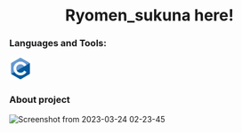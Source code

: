 <h1 align="center">Ryomen_sukuna here!</h1>

</p>

<h3 align="left">Languages and Tools:</h3>
<p align="left"> <a href="https://www.cprogramming.com/" target="_blank" rel="noreferrer"> <img src="https://raw.githubusercontent.com/devicons/devicon/master/icons/c/c-original.svg" alt="c" width="40" height="40"/> </a> </p>

<h3> About project</h3>

![Screenshot from 2023-03-24 02-23-45](https://user-images.githubusercontent.com/112168836/227357245-21c91ab5-affd-4ea6-a966-4b1789dbd665.png)
